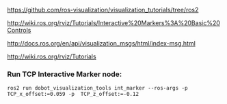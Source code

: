 https://github.com/ros-visualization/visualization_tutorials/tree/ros2

http://wiki.ros.org/rviz/Tutorials/Interactive%20Markers%3A%20Basic%20Controls  

http://docs.ros.org/en/api/visualization_msgs/html/index-msg.html

http://wiki.ros.org/rviz/Tutorials

### Run TCP Interactive Marker node:
```
ros2 run dobot_visualization_tools int_marker --ros-args -p TCP_x_offset:=0.059 -p  TCP_z_offset:=-0.12
```